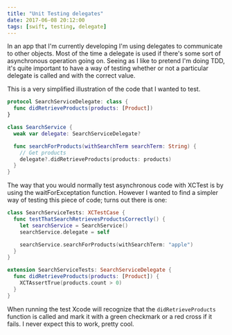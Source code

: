 ```yaml
---
title: "Unit Testing delegates"
date: 2017-06-08 20:12:00
tags: [swift, testing, delegate]
---
```


In an app that I'm currently developing I'm using delegates to communicate to other objects.
Most of the time a delegate is used if there's some sort of asynchronous operation going on.
Seeing as I like to pretend I'm doing TDD, it's quite important to have a way of testing whether or not a particular delegate is called and with the correct value.

This is a very simplified illustration of the code that I wanted to test.

``` swift
protocol SearchServiceDelegate: class {
  func didRetrieveProducts(products: [Product])
}

class SearchService {
  weak var delegate: SearchServiceDelegate?

  func searchForProducts(withSearchTerm searchTerm: String) {
    // Get products
    delegate?.didRetrieveProducts(products: products)
  }
}
```

The way that you would normally test asynchronous code with XCTest is by using the waitForExceptation function. However I wanted to find a simpler way of testing this piece of code; turns out there is one:

``` swift
class SearchServiceTests: XCTestCase {
  func testThatSearchRetrievesProductsCorrectly() {
    let searchService = SearchService()
    searchService.delegate = self

    searchService.searchForProducts(withSearchTerm: "apple")
  }
}

extension SearchServiceTests: SearchServiceDelegate {
  func didRetrieveProducts(products: [Product]) {
    XCTAssertTrue(products.count > 0)
  }
}
```

When running the test Xcode will recognize that the `didRetrieveProducts` function is called and mark it with a green checkmark or a red cross if it fails. I never expect this to work, pretty cool.
